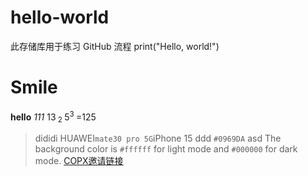 # hello-world
此存储库用于练习 GitHub 流程
print("Hello, world!")
# Smile
**hello**
_111_
13<sub> 2 </sub>
5<sup>3 </sup>=125
>dididi
HUAWEI`mate30 pro 5G`iPhone 15
ddd
>`#0969DA`
>asd
The background color is `#ffffff` for light mode and `#000000` for dark mode.
[COPX邀请链接](https://discord.gg/copx)
